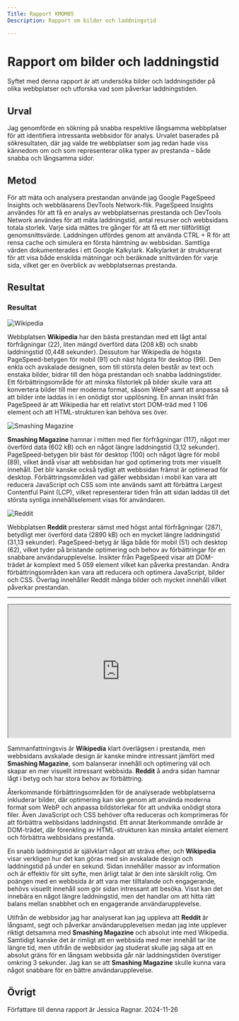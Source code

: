 ```yaml
---
Title: Rapport KMOM05
Description: Rapport om bilder och laddningstid

---
```


Rapport om bilder och laddningstid
=======================

Syftet med denna rapport är att undersöka bilder och laddningstider på olika webbplatser och utforska vad som påverkar laddningstiden.

Urval
-----------------------

Jag genomförde en sökning på snabba respektive långsamma webbplatser för att identifiera intressanta webbsidor för analys. Urvalet baserades på sökresultaten, där jag valde tre webbplatser som jag redan hade viss kännedom om och som representerar olika typer av prestanda – både snabba och långsamma sidor.

Metod
-----------------------

För att mäta och analysera prestandan använde jag Google PageSpeed Insights och webbläsarens DevTools Network-flik. PageSpeed Insights användes för att få en analys av webbplatsernas prestanda och DevTools Network användes för att mäta laddningstid, antal resurser och webbsidans totala storlek. Varje sida mättes tre gånger för att få ett mer tillförlitligt genomsnittsvärde. Laddningen utfördes genom att använda CTRL + R för att rensa cache och simulera en första hämtning av webbsidan. Samtliga värden dokumenterades i ett Google Kalkylark. Kalkylarket är strukturerat för att visa både enskilda mätningar och beräknade snittvärden för varje sida, vilket ger en överblick av webbplatsernas prestanda.


Resultat
-----------------------

### Resultat

![Wikipedia](../image/kmom05/wikipedia.png)

Webbplatsen **Wikipedia** har den bästa prestandan med ett lågt antal förfrågningar (22), liten mängd överförd data (208 kB) och snabb laddningstid (0,448 sekunder). Dessutom har Wikipedia de högsta PageSpeed-betygen för mobil (91) och näst högsta för desktop (99). Den enkla och avskalade designen, som till största delen består av text och enstaka bilder, bidrar till den höga prestandan och snabba laddningstider. Ett förbättringsområde för att minska filstorlek på bilder skulle vara att konvertera bilder till mer moderna format, såsom WebP samt att anpassa så att bilder inte laddas in i en onödigt stor upplösning. En annan insikt från PageSpeed är att Wikipedia har ett relativt stort DOM-träd med 1 106 element och att HTML-strukturen kan behöva ses över.

![Smashing Magazine](../image/kmom05/smashinmagazine.png)

**Smashing Magazine** hamnar i mitten med fler förfrågningar (117), något mer överförd data (602 kB) och en något längre laddningstid (3,12 sekunder). PageSpeed-betygen blir bäst för desktop (100) och något lägre för mobil (89), vilket ändå visar att webbsidan har god optimering trots mer visuellt innehåll. Det blir kanske också tydligt att webbsidan främst är optimerad för desktop. Förbättringsområden vad gäller webbsidan i mobil kan vara att reducera JavaScript och CSS som inte används samt att förbättra Largest Contentful Paint (LCP), vilket representerar tiden från att sidan laddas till det största synliga innehållselement visas för användaren.

![Reddit](../image/kmom05/reddit.png)

Webbplatsen **Reddit** presterar sämst med högst antal förfrågningar (287), betydligt mer överförd data (2890 kB) och en mycket längre laddningstid (31,13 sekunder). PageSpeed-betyg är låga både för mobil (51) och desktop (62), vilket tyder på bristande optimering och behov av förbättringar för en snabbare användarupplevelse. Insikter från PageSpeed visar att DOM-trädet är komplext med 5 059 element vilket kan påverka prestandan. Andra förbättringsområden kan vara att reducera och optimera JavaScript, bilder och CSS. Överlag innehåller Reddit många bilder och mycket innehåll vilket påverkar prestandan.

---

<iframe width="100%" height="300" src="https://docs.google.com/spreadsheets/d/e/2PACX-1vSuRz0cDHQSbCpKy7TqEHd1IWHyKMzSK2T0loQ07__v7sMLelU-b3G6FOBPCmDhZQVunmkbQ-Js61kg/pubhtml?gid=1398884053&amp;single=true&amp;widget=true&amp;headers=false"></iframe>

Sammanfattningsvis är **Wikipedia** klart överlägsen i prestanda, men webbsidans avskalade design är kanske mindre intressant jämfört med **Smashing Magazine**, som balanserar innehåll och optimering väl och skapar en mer visuellt intressant webbsida. **Reddit** å andra sidan hamnar lågt i betyg och har stora behov av förbättring.

Återkommande förbättringsområden för de analyserade webbplatserna inkluderar bilder, där optimering kan ske genom att använda moderna format som WebP och anpassa bildstorlekar för att undvika onödigt stora filer. Även JavaScript och CSS behöver ofta reduceras och komprimeras för att förbättra webbsidans laddningstid. Ett annat återkommande område är DOM-trädet, där förenkling av HTML-strukturen kan minska antalet element och förbättra webbsidans prestanda.

En snabb laddningstid är självklart något att sträva efter, och **Wikipedia** visar verkligen hur det kan göras med sin avskalade design och laddningstid på under en sekund. Sidan innehåller massor av information och är effektiv för sitt syfte, men ärligt talat är den inte särskilt rolig. Om poängen med en webbsida är att vara mer tilltalande och engagerande, behövs visuellt innehåll som gör sidan intressant att besöka. Visst kan det innebära en något längre laddningstid, men det handlar om att hitta rätt balans mellan snabbhet och en engagerande användarupplevelse.

Utifrån de webbsidor jag har analyserat kan jag uppleva att **Reddit** är långsamt, segt och påverkar användarupplevelsen medan jag inte upplever riktigt detsamma med **Smashing Magazine** och absolut inte med Wikipedia. Samtidigt kanske det är rimligt att en webbsida med mer innehåll tar lite längre tid, men utifrån de webbsidor jag studerat skulle jag säga att en absolut gräns för en långsam webbsida går när laddningstiden överstiger omkring 3 sekunder. Jag kan se att **Smashing Magazine** skulle kunna vara något snabbare för en bättre användarupplevelse.

Övrigt
-----------------------

Författare till denna rapport är Jessica Ragnar.
2024-11-26
